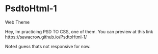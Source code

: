 # PsdtoHtml-1
 Web Theme
 
Hey,
Im practicing PSD TO CSS, one of them.
You can preview at this link https://sawacrow.github.io/PsdtoHtml-1/

Note:I guess thats not responsive for now.
